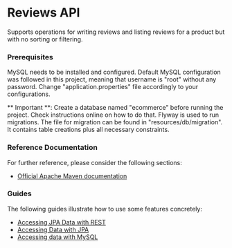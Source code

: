 # Reviews API 
Supports operations for writing reviews and listing reviews for a product but with no sorting or filtering.

### Prerequisites
MySQL needs to be installed and configured.
Default MySQL configuration was followed in this project, meaning that username is "root" without any password. Change "application.properties" file accordingly to your configurations.

** Important **: Create a database named "ecommerce" before running the project. Check instructions online on how to do that.
Flyway is used to run migrations. The file for migration can be found in "resources/db/migration". It contains table creations plus all necessary constraints.

### Reference Documentation
For further reference, please consider the following sections:

* [Official Apache Maven documentation](https://maven.apache.org/guides/index.html)

### Guides
The following guides illustrate how to use some features concretely:

* [Accessing JPA Data with REST](https://spring.io/guides/gs/accessing-data-rest/)
* [Accessing Data with JPA](https://spring.io/guides/gs/accessing-data-jpa/)
* [Accessing data with MySQL](https://spring.io/guides/gs/accessing-data-mysql/)